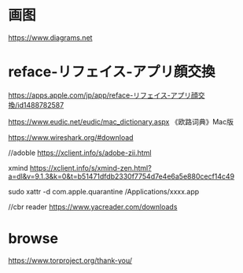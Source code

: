 # 画图
https://www.diagrams.net


# reface-リフェイス-アプリ顔交換
https://apps.apple.com/jp/app/reface-リフェイス-アプリ顔交換/id1488782587

https://www.eudic.net/eudic/mac_dictionary.aspx
《欧路词典》Mac版 

https://www.wireshark.org/#download

//adoble
https://xclient.info/s/adobe-zii.html

xmind
https://xclient.info/s/xmind-zen.html?a=dl&v=9.1.3&k=0&t=b51471dfdb2330f7754d7e4e6a5e880cecf14c49


sudo xattr -d com.apple.quarantine /Applications/xxxx.app

//cbr reader
https://www.yacreader.com/downloads

# browse
https://www.torproject.org/thank-you/
